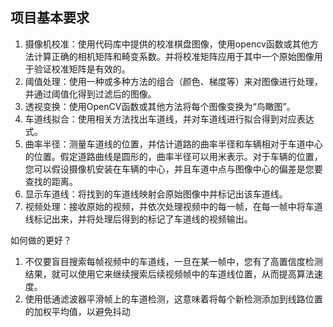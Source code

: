 ## 项目基本要求

1. 摄像机校准：使用代码库中提供的校准棋盘图像，使用opencv函数或其他方法计算正确的相机矩阵和畸变系数。并将校准矩阵应用于其中一个原始图像用于验证校准矩阵是有效的。
2. 阈值处理：使用一种或多种方法的组合（颜色、梯度等）来对图像进行处理，并通过阈值化得到过滤后的图像。
3. 透视变换：使用OpenCV函数或其他方法将每个图像变换为“鸟瞰图”。
4. 车道线拟合：使用相关方法找出车道线，并对车道线进行拟合得到对应表达式。
5. 曲率半径：测量车道线的位置，并估计道路的曲率半径和车辆相对于车道中心的位置。假定道路曲线是圆形的，曲率半径可以用米表示。对于车辆的位置，您可以假设摄像机安装在车辆的中心，并且车道中点与图像中心的偏差是您要查找的距离。
6. 显示车道线：将找到的车道线映射会原始图像中并标记出该车道线。
7. 视频处理：接收原始的视频，并依次处理视频中的每一帧，在每一帧中将车道线标记出来，并将处理后得到的标记了车道线的视频输出。


如何做的更好？

1. 不仅要盲目搜索每帧视频中的车道线，一旦在某一帧中，您有了高置信度检测结果，就可以使用它来继续搜索后续视频帧中的车道线位置，从而提高算法速度。
2. 使用低通滤波器平滑帧上的车道检测，这意味着将每个新检测添加到线路位置的加权平均值，以避免抖动